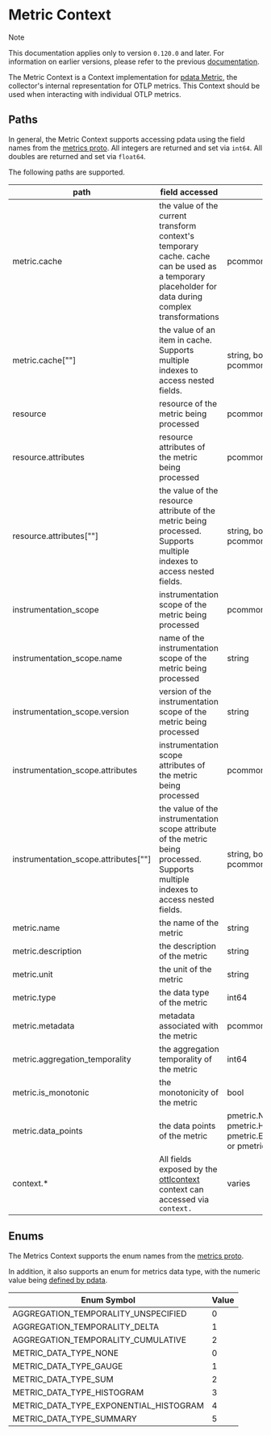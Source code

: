 # Metric Context

> [!NOTE]
> This documentation applies only to version `0.120.0` and later. For information on earlier versions, please refer to the previous [documentation](https://github.com/open-telemetry/opentelemetry-collector-contrib/blob/release/0.119.x/pkg/ottl/contexts/ottlmetric/README.md).

The Metric Context is a Context implementation for [pdata Metric](https://github.com/open-telemetry/opentelemetry-collector/tree/main/pdata/pmetric), the collector's internal representation for OTLP metrics.  This Context should be used when interacting with individual OTLP metrics.

## Paths
In general, the Metric Context supports accessing pdata using the field names from the [metrics proto](https://github.com/open-telemetry/opentelemetry-proto/blob/main/opentelemetry/proto/metrics/v1/metrics.proto).  All integers are returned and set via `int64`.  All doubles are returned and set via `float64`.

The following paths are supported.

| path                                   | field accessed                                                                                                                                                                         | type                                                                                                                                        |
|----------------------------------------|----------------------------------------------------------------------------------------------------------------------------------------------------------------------------------------|---------------------------------------------------------------------------------------------------------------------------------------------|
| metric.cache                           | the value of the current transform context's temporary cache. cache can be used as a temporary placeholder for data during complex transformations                                     | pcommon.Map                                                                                                                                 |
| metric.cache\[""\]                     | the value of an item in cache. Supports multiple indexes to access nested fields.                                                                                                      | string, bool, int64, float64, pcommon.Map, pcommon.Slice, []byte or nil                                                                     |
| resource                               | resource of the metric being processed                                                                                                                                                 | pcommon.Resource                                                                                                                            |
| resource.attributes                    | resource attributes of the metric being processed                                                                                                                                      | pcommon.Map                                                                                                                                 |
| resource.attributes\[""\]              | the value of the resource attribute of the metric being processed. Supports multiple indexes to access nested fields.                                                                  | string, bool, int64, float64, pcommon.Map, pcommon.Slice, []byte or nil                                                                     |
| instrumentation_scope                  | instrumentation scope of the metric being processed                                                                                                                                    | pcommon.InstrumentationScope                                                                                                                |
| instrumentation_scope.name             | name of the instrumentation scope of the metric being processed                                                                                                                        | string                                                                                                                                      |
| instrumentation_scope.version          | version of the instrumentation scope of the metric being processed                                                                                                                     | string                                                                                                                                      |
| instrumentation_scope.attributes       | instrumentation scope attributes of the metric being processed                                                                                                                         | pcommon.Map                                                                                                                                 |
| instrumentation_scope.attributes\[""\] | the value of the instrumentation scope attribute of the metric being processed. Supports multiple indexes to access nested fields.                                                     | string, bool, int64, float64, pcommon.Map, pcommon.Slice, []byte or nil                                                                     |
| metric.name                            | the name of the metric                                                                                                                                                                 | string                                                                                                                                      |
| metric.description                     | the description of the metric                                                                                                                                                          | string                                                                                                                                      |
| metric.unit                            | the unit of the metric                                                                                                                                                                 | string                                                                                                                                      |
| metric.type                            | the data type of the metric                                                                                                                                                            | int64                                                                                                                                       |
| metric.metadata                        | metadata associated with the metric                                                                                                                                                    | pcommon.Map                                                                                                                                 |
| metric.aggregation_temporality         | the aggregation temporality of the metric                                                                                                                                              | int64                                                                                                                                       |
| metric.is_monotonic                    | the monotonicity of the metric                                                                                                                                                         | bool                                                                                                                                        |
| metric.data_points                     | the data points of the metric                                                                                                                                                          | pmetric.NumberDataPointSlice, pmetric.HistogramDataPointSlice, pmetric.ExponentialHistogramDataPointSlice, or pmetric.SummaryDataPointSlice |
| context.*                              | All fields exposed by the [ottlcontext](https://github.com/open-telemetry/opentelemetry-collector-contrib/tree/main/pkg/ottl/contexts/ottlcontext) context can accessed via `context.` | varies                                                                                                                                      |

## Enums

The Metrics Context supports the enum names from the [metrics proto](https://github.com/open-telemetry/opentelemetry-proto/blob/main/opentelemetry/proto/metrics/v1/metrics.proto).

In addition, it also supports an enum for metrics data type, with the numeric value being [defined by pdata](https://github.com/open-telemetry/opentelemetry-collector/blob/main/pdata/pmetric/metrics.go).

| Enum Symbol                            | Value |
|----------------------------------------|-------|
| AGGREGATION_TEMPORALITY_UNSPECIFIED    | 0     |
| AGGREGATION_TEMPORALITY_DELTA          | 1     |
| AGGREGATION_TEMPORALITY_CUMULATIVE     | 2     |
| METRIC_DATA_TYPE_NONE                  | 0     |
| METRIC_DATA_TYPE_GAUGE                 | 1     |
| METRIC_DATA_TYPE_SUM                   | 2     |
| METRIC_DATA_TYPE_HISTOGRAM             | 3     |
| METRIC_DATA_TYPE_EXPONENTIAL_HISTOGRAM | 4     |
| METRIC_DATA_TYPE_SUMMARY               | 5     |